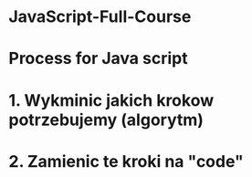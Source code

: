 # JavaScript-Full-Course
# Process for Java script
# 1. Wykminic jakich krokow potrzebujemy (algorytm)
# 2. Zamienic te kroki na "code"